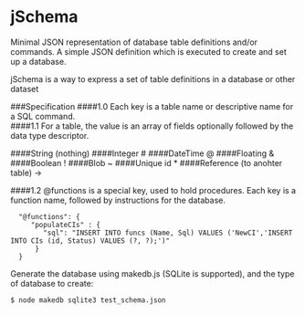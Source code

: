 jSchema
=======

Minimal JSON representation of database table definitions and/or commands.  A simple JSON definition which is executed to create and set up a database.   

jSchema is a way to express a set of table definitions in a database or other dataset     

###Specification
####1.0
Each key is a table name or descriptive name for a SQL command.  
####1.1
For a table, the value is an array of fields optionally followed by the data type descriptor.    

####String (nothing)
####Integer #
####DateTime @
####Floating &
####Boolean !
####Blob ~
####Unique id *
####Reference (to anohter table) -> <tablename>   

####1.2
@functions is a special key, used to hold procedures. Each key is a function name, followed by instructions for the database.
````
  "@functions": {
     "populateCIs" : {
        "sql": "INSERT INTO funcs (Name, Sql) VALUES ('NewCI','INSERT INTO CIs (id, Status) VALUES (?, ?);')"
      }
  }
````
Generate the database using makedb.js (SQLite is supported), and the type of database to create:
````
$ node makedb sqlite3 test_schema.json
````
